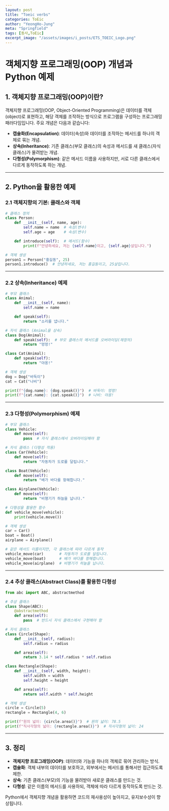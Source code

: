 ```yaml
---
layout: post
title: "Toeic verbs"
categories: ToEic
author: "YeongHo-Jung"
meta: "Springfield"
tags: [동사,ToEic]
excerpt_image: "/assets/images/i_posts/ETS_TOEIC_Logo.png"
---
```



# 객체지향 프로그래밍(OOP) 개념과 Python 예제

## 1. 객체지향 프로그래밍(OOP)이란?
객체지향 프로그래밍(OOP, Object-Oriented Programming)은 데이터를 객체(object)로 표현하고, 해당 객체를 조작하는 방식으로 프로그램을 구성하는 프로그래밍 패러다임입니다. 주요 개념은 다음과 같습니다:

- **캡슐화(Encapsulation)**: 데이터(속성)와 데이터를 조작하는 메서드를 하나의 객체로 묶는 개념.
- **상속(Inheritance)**: 기존 클래스(부모 클래스)의 속성과 메서드를 새 클래스(자식 클래스)가 물려받는 개념.
- **다형성(Polymorphism)**: 같은 메서드 이름을 사용하지만, 서로 다른 클래스에서 다르게 동작하도록 하는 개념.

---

## 2. Python을 활용한 예제

### 2.1 객체지향의 기본: 클래스와 객체
```python
# 클래스 정의
class Person:
    def __init__(self, name, age):
        self.name = name  # 속성(변수)
        self.age = age    # 속성(변수)

    def introduce(self):  # 메서드(함수)
        print(f"안녕하세요, 저는 {self.name}이고, {self.age}살입니다.")

# 객체 생성
person1 = Person("홍길동", 25)
person1.introduce()  # 안녕하세요, 저는 홍길동이고, 25살입니다.
```

---

### 2.2 상속(Inheritance) 예제
```python
# 부모 클래스
class Animal:
    def __init__(self, name):
        self.name = name

    def speak(self):
        return "소리를 냅니다."

# 자식 클래스 (Animal을 상속)
class Dog(Animal):
    def speak(self):  # 부모 클래스의 메서드를 오버라이딩(재정의)
        return "멍멍!"

class Cat(Animal):
    def speak(self):
        return "야옹!"

# 객체 생성
dog = Dog("바둑이")
cat = Cat("나비")

print(f"{dog.name}: {dog.speak()}")  # 바둑이: 멍멍!
print(f"{cat.name}: {cat.speak()}")  # 나비: 야옹!
```

---

### 2.3 다형성(Polymorphism) 예제
```python
# 부모 클래스
class Vehicle:
    def move(self):
        pass  # 자식 클래스에서 오버라이딩해야 함

# 자식 클래스 (다형성 적용)
class Car(Vehicle):
    def move(self):
        return "자동차가 도로를 달립니다."

class Boat(Vehicle):
    def move(self):
        return "배가 바다를 항해합니다."

class Airplane(Vehicle):
    def move(self):
        return "비행기가 하늘을 납니다."

# 다형성을 활용한 함수
def vehicle_move(vehicle):
    print(vehicle.move())

# 객체 생성
car = Car()
boat = Boat()
airplane = Airplane()

# 같은 메서드 이름이지만, 각 클래스에 따라 다르게 동작
vehicle_move(car)       # 자동차가 도로를 달립니다.
vehicle_move(boat)      # 배가 바다를 항해합니다.
vehicle_move(airplane)  # 비행기가 하늘을 납니다.
```

---

### 2.4 추상 클래스(Abstract Class)를 활용한 다형성
```python
from abc import ABC, abstractmethod

# 추상 클래스
class Shape(ABC):
    @abstractmethod
    def area(self):
        pass  # 반드시 자식 클래스에서 구현해야 함

# 자식 클래스
class Circle(Shape):
    def __init__(self, radius):
        self.radius = radius

    def area(self):
        return 3.14 * self.radius * self.radius

class Rectangle(Shape):
    def __init__(self, width, height):
        self.width = width
        self.height = height

    def area(self):
        return self.width * self.height

# 객체 생성
circle = Circle(5)
rectangle = Rectangle(4, 6)

print(f"원의 넓이: {circle.area()}")  # 원의 넓이: 78.5
print(f"직사각형의 넓이: {rectangle.area()}")  # 직사각형의 넓이: 24
```

---

## 3. 정리
- **객체지향 프로그래밍(OOP)**: 데이터와 기능을 하나의 객체로 묶어 관리하는 방식.
- **캡슐화**: 객체 내부의 데이터를 보호하고, 외부에서는 메서드를 통해서만 접근하도록 제한.
- **상속**: 기존 클래스(부모)의 기능을 물려받아 새로운 클래스를 만드는 것.
- **다형성**: 같은 이름의 메서드를 사용하되, 객체에 따라 다르게 동작하도록 만드는 것.

Python에서 객체지향 개념을 활용하면 코드의 재사용성이 높아지고, 유지보수성이 향상됩니다.
